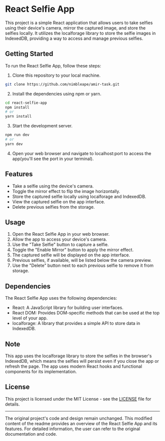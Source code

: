 # React Selfie App

This project is a simple React application that allows users to take selfies using their device's camera, mirror the captured image, and store the selfies locally. It utilizes the localforage library to store the selfie images in IndexedDB, providing a way to access and manage previous selfies.

## Getting Started

To run the React Selfie App, follow these steps:

1. Clone this repository to your local machine.

```bash
git clone https://github.com/nimbleape/amir-task.git
```

2. Install the dependencies using npm or yarn.

```bash
cd react-selfie-app
npm install
# or
yarn install
```

3. Start the development server.

```bash
npm run dev
# or
yarn dev
```

4. Open your web browser and navigate to localhost:port to access the app(you'll see the port in your terminal).

## Features

- Take a selfie using the device's camera.
- Toggle the mirror effect to flip the image horizontally.
- Store the captured selfie locally using localforage and IndexedDB.
- View the captured selfie on the app interface.
- Delete previous selfies from the storage.

## Usage

1. Open the React Selfie App in your web browser.
2. Allow the app to access your device's camera.
3. Use the "Take Selfie" button to capture a selfie.
4. Toggle the "Enable Mirror" button to apply the mirror effect.
5. The captured selfie will be displayed on the app interface.
6. Previous selfies, if available, will be listed below the camera preview.
7. Use the "Delete" button next to each previous selfie to remove it from storage.

## Dependencies

The React Selfie App uses the following dependencies:

- React: A JavaScript library for building user interfaces.
- React DOM: Provides DOM-specific methods that can be used at the top level of your app.
- localforage: A library that provides a simple API to store data in IndexedDB.

## Note

This app uses the localforage library to store the selfies in the browser's IndexedDB, which means the selfies will persist even if you close the app or refresh the page. The app uses modern React hooks and functional components for its implementation.

## License

This project is licensed under the MIT License - see the [LICENSE](LICENSE) file for details.

---

The original project's code and design remain unchanged. This modified content of the readme provides an overview of the React Selfie App and its features. For detailed information, the user can refer to the original documentation and code.